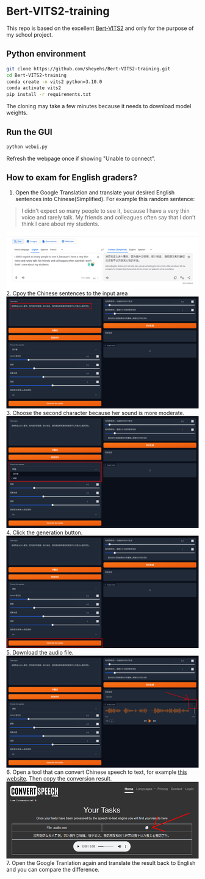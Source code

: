 # Bert-VITS2-training

This repo is based on the excellent [Bert-VITS2](https://github.com/fishaudio/Bert-VITS2) and only for the purpose of my school project.


## Python environment
```bash
git clone https://github.com/sheyehs/Bert-VITS2-training.git
cd Bert-VITS2-training
conda create -n vits2 python=3.10.0
conda activate vits2
pip install -r requirements.txt
```
The cloning may take a few minutes because it needs to download model weights.
## Run the GUI
```bash
python webui.py
```
Refresh the webpage once if showing "Unable to connect".
## How to exam for English graders?
1. Open the Google Translation and translate your desired English sentences into Chinese(Simplified). For example this random sentence:

> I didn't expect so many people to see it, because I have a very thin voice and rarely talk. My friends and colleagues often say that I don’t think I care about my students.

![](assets/step1.png)
2. Cpoy the Chinese sentences to the input area
![](assets/step2.png)
3. Choose the second character because her sound is more moderate.
![](assets/step3.png)
4. Click the generation button.
![](assets/step4.png)
5. Download the audio file.
![](assets/step5.png)
6. Open a tool that can convert Chinese speech to text, for example [this website](https://convertspeech.com/zh-CN/). Then copy the conversion result.
![](assets/step6.png)
7. Open the Google Tranlation again and translate the result back to English and you can compare the difference.